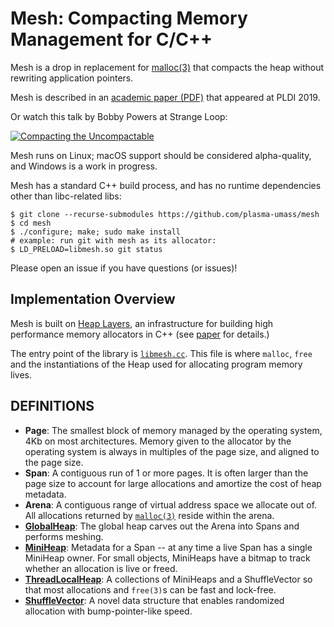 Mesh: Compacting Memory Management for C/C++
============================================

Mesh is a drop in replacement for
[malloc(3)](http://man7.org/linux/man-pages/man3/malloc.3.html) that
compacts the heap without rewriting application pointers.

Mesh is described in an [academic paper (PDF)](https://github.com/plasma-umass/Mesh/raw/master/mesh-pldi19-powers.pdf) that appeared at PLDI 2019.

Or watch this talk by Bobby Powers at Strange Loop:

[![Compacting the Uncompactable](https://img.youtube.com/vi/c1UBJbfR-H0/0.jpg)](https://www.youtube.com/watch?v=c1UBJbfR-H0)

Mesh runs on Linux; macOS support should be considered alpha-quality,
and Windows is a work in progress.

Mesh has a standard C++ build process, and has no runtime dependencies
other than libc-related libs:

```
$ git clone --recurse-submodules https://github.com/plasma-umass/mesh
$ cd mesh
$ ./configure; make; sudo make install
# example: run git with mesh as its allocator:
$ LD_PRELOAD=libmesh.so git status
```

Please open an issue if you have questions (or issues)!


Implementation Overview
-----------------------

Mesh is built on [Heap Layers](http://heaplayers.org/), an
infrastructure for building high performance memory allocators in C++
(see
[paper](https://people.cs.umass.edu/~emery/pubs/berger-pldi2001.pdf)
for details.)

The entry point of the library is [`libmesh.cc`](src/libmesh.cc).
This file is where `malloc`, `free` and the instantiations of the
Heap used for allocating program memory lives.


DEFINITIONS
-----------

- **Page**: The smallest block of memory managed by the operating
  system, 4Kb on most architectures.  Memory given to the allocator by
  the operating system is always in multiples of the page size, and
  aligned to the page size.
- **Span**: A contiguous run of 1 or more pages.  It is often larger
  than the page size to account for large allocations and amortize the
  cost of heap metadata.
- **Arena**: A contiguous range of virtual address space we allocate
  out of.  All allocations returned by
  [`malloc(3)`](http://man7.org/linux/man-pages/man3/malloc.3.html)
  reside within the arena.
- [**GlobalHeap**](src/global_heap.h): The global heap carves out the
  Arena into Spans and performs meshing.
- [**MiniHeap**](src/mini_heap.h): Metadata for a Span -- at any time
  a live Span has a single MiniHeap owner.  For small objects,
  MiniHeaps have a bitmap to track whether an allocation is live or
  freed.
- [**ThreadLocalHeap**](src/thread_local_heap.h): A collections of
  MiniHeaps and a ShuffleVector so that most allocations and
  `free(3)`s can be fast and lock-free.
- [**ShuffleVector**](src/shuffle_vector.h): A novel data structure
  that enables randomized allocation with bump-pointer-like speed.

